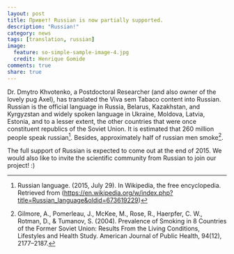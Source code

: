 ```yaml
---
layout: post
title: Привет! Russian is now partially supported.
description: "Russian!"
category: news
tags: [translation, russian]
image:
  feature: so-simple-sample-image-4.jpg
  credit: Henrique Gomide
comments: true
share: true
---
```


Dr. Dmytro Khvotenko, a Postdoctoral Researcher (and also owner of the lovely pug Axel), has translated the Viva sem Tabaco content into Russian. Russian is the official language in Russia, Belarus, Kazakhstan, and Kyrgyzstan and widely spoken language in Ukraine, Moldova, Latvia, Estonia, and to a lesser extent, the other countries that were once constituent republics of the Soviet Union. It is estimated that 260 million people speak russian[^1]. Besides, approximately half of russian men smoke[^2].

[^1]: Russian language. (2015, July 29). In Wikipedia, the free encyclopedia. Retrieved from (https://en.wikipedia.org/w/index.php?title=Russian_language&oldid=673619229)

[^2]: Gilmore, A., Pomerleau, J., McKee, M., Rose, R., Haerpfer, C. W., Rotman, D., & Tumanov, S. (2004). Prevalence of Smoking in 8 Countries of the Former Soviet Union: Results From the Living Conditions, Lifestyles and Health Study. American Journal of Public Health, 94(12), 2177–2187.


The full support of Russian is expected to come out at the end of 2015. We would also like to invite the scientific community from Russian to join our project! :)



